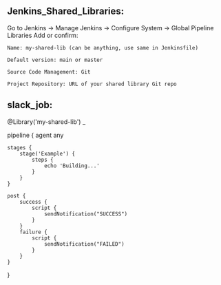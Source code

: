 Jenkins_Shared_Libraries:
--------------------------

Go to Jenkins → Manage Jenkins → Configure System → Global Pipeline Libraries
Add or confirm:

    Name: my-shared-lib (can be anything, use same in Jenkinsfile)

    Default version: main or master

    Source Code Management: Git

    Project Repository: URL of your shared library Git repo
    
slack_job:
---------
@Library('my-shared-lib') _

pipeline {
    agent any

    stages {
        stage('Example') {
            steps {
                echo 'Building...'
            }
        }
    }

    post {
        success {
            script {
                sendNotification("SUCCESS")
            }
        }
        failure {
            script {
                sendNotification("FAILED")
            }
        }
    }
}
